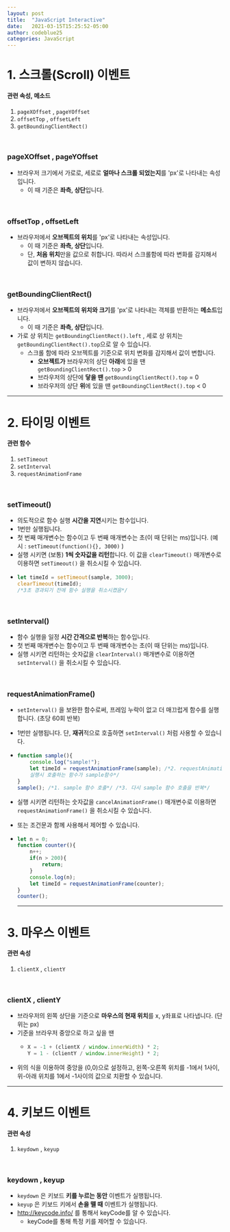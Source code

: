 ```yaml
---
layout: post
title:  "JavaScript Interactive"
date:   2021-03-15T15:25:52-05:00
author: codeblue25
categories: JavaScript
---
```


<h1>1. 스크롤(Scroll) 이벤트</h1>

<h4>관련 속성, 메소드</h4>

1. `pageXOffset` ,  `pageYOffset`
2. `offsetTop` ,  `offsetLeft`
3. `getBoundingClientRect()`

<br/>

<h3>pageXOffset , pageYOffset</h3>

* 브라우저 크기에서 가로로, 세로로 **얼마나 스크롤 되었는지**를 'px'로 나타내는 속성입니다.
  * 이 때 기준은 **좌측, 상단**입니다.

<br/>

<h3>offsetTop , offsetLeft</h3>

* 브라우저에서 **오브젝트의 위치**를 'px'로 나타내는 속성입니다.
  * 이 때 기준은 **좌측, 상단**입니다.
  * 단, **처음 위치**만을 값으로 취합니다. 따라서 스크롤함에 따라 변화를 감지해서 값이 변하지 않습니다. 

<br/>

<h3>getBoundingClientRect()</h3>

* 브라우저에서 **오브젝트의 위치와 크기**를 'px'로 나타내는 객체를 반환하는 **메소드**입니다.
  * 이 때 기준은 **좌측, 상단**입니다.
* 가로 상 위치는  `getBoundingClientRect().left`  , 세로 상 위치는 `getBoundingClientRect().top`으로 알 수 있습니다.
  * 스크롤 함에 따라 오브젝트를 기준으로 위치 변화를 감지해서 값이 변합니다.
    * **오브젝트가** 브라우저의 상단 **아래**에 있을 땐  `getBoundingClientRect().top`  > 0
    * 브라우저의 상단에 **닿을 땐**  `getBoundingClientRect().top`  = 0
    * 브라우저의 상단 **위**에 있을 땐  `getBoundingClientRect().top`  < 0

---

<h1>2. 타이밍 이벤트</h1>

<h4>관련 함수</h4>

1. `setTimeout`
2. `setInterval`
3. `requestAnimationFrame`

<br/>

<h3>setTimeout()</h3>

* 의도적으로 함수 실행 **시간을 지연**시키는 함수입니다.
* 1번만 실행됩니다.
* 첫 번째 매개변수는 함수이고 두 번째 매개변수는 초(이 때 단위는 ms)입니다. (예시  :  `setTimeout(function(){}, 3000)` )
* 실행 시키면 (보통) **1씩 숫자값을 리턴**합니다. 이 값을 `clearTimeout()` 매개변수로 이용하면 `setTimeout()` 을 취소시킬 수 있습니다.
* ```javascript
  let timeId = setTimeout(sample, 3000);
  clearTimeout(timeId);
  /*3초 경과되기 전에 함수 실행을 취소시켰음*/
  ```

<br/>

<h3>setInterval()</h3>

* 함수 실행을 일정 **시간 간격으로 반복**하는 함수입니다.
* 첫 번째 매개변수는 함수이고 두 번째 매개변수는 초(이 때 단위는 ms)입니다.
* 실행 시키면 리턴하는 숫자값을 `clearInterval()` 매개변수로 이용하면 `setInterval()` 을 취소시킬 수 있습니다.

<br/>

<h3>requestAnimationFrame()</h3>

* `setInterval()` 을 보완한 함수로써, 프레임 누락이 없고 더 매끄럽게 함수를 실행합니다. (초당 60회 반복)
* 1번만 실행됩니다. 단, **재귀**적으로 호출하면  `setInterval()` 처럼 사용할 수 있습니다.
* ```javascript
  function sample(){
      console.log("sample!");
      let timeId = requestAnimationFrame(sample); /*2. requestAnimationFrame 함수를 실행시키는데,
      실행시 호출하는 함수가 sample함수*/
  }
  sample(); /*1. sample 함수 호출*/ /*3. 다시 sample 함수 호출을 반복*/
  ```
* 실행 시키면 리턴하는 숫자값을 `cancelAnimationFrame()` 매개변수로 이용하면 `requestAnimationFrame()` 을 취소시킬 수 있습니다.
* 또는 조건문과 함께 사용해서 제어할 수 있습니다.
* ```javascript
  let n = 0;
  function counter(){
      n++;
      if(n > 200){
          return;
      }
      console.log(n);
      let timeId = requestAnimationFrame(counter);
  }
  counter();
  ```

  ---

<h1>3. 마우스 이벤트</h1>

<h4>관련 속성</h4>

1. `clientX` , `clientY`

<br/>

<h3>clientX , clientY</h3>

* 브라우저의 왼쪽 상단을 기준으로 **마우스의 현재 위치**를 x, y좌표로 나타냅니다. (단위는 px)
* 기준을 브라우저 중앙으로 하고 싶을 땐
  * ```javascript
    X = -1 + (clientX / window.innerWidth) * 2;
    Y = 1 - (clientY / window.innerHeight) * 2;
    ```
* 위의 식을 이용하여 중앙을 (0,0)으로 설정하고, 왼쪽-오른쪽 위치를 -1에서 1사이, 위-아래 위치를 1에서 -1사이의 값으로 치환할 수 있습니다.

 ---

<h1>4. 키보드 이벤트</h1>

<h4>관련 속성</h4>

1. `keydown` , `keyup`

<br/>

<h3>keydown , keyup</h3>

* `keydown` 은 키보드 **키를 누르는 동안** 이벤트가 실행됩니다.
* `keyup` 은 키보드 키에서 **손을 뗄 때** 이벤트가 실행됩니다.
* http://keycode.info/ 를 통해서 keyCode를 알 수 있습니다.
  * keyCode를 통해 특정 키를 제어할 수 있습니다.